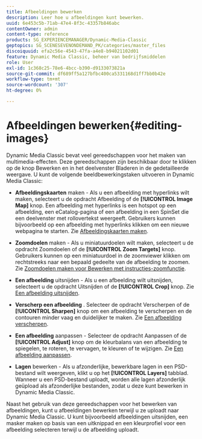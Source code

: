 ```yaml
---
title: Afbeeldingen bewerken
description: Leer hoe u afbeeldingen kunt bewerken.
uuid: 6e453c5b-71ab-47e4-8f3c-43357b846abc
contentOwner: admin
content-type: reference
products: SG_EXPERIENCEMANAGER/Dynamic-Media-Classic
geptopics: SG_SCENESEVENONDEMAND_PK/categories/master_files
discoiquuid: efa2c56e-4543-47fa-a4e8-b94021102d01
feature: Dynamic Media Classic, beheer van bedrijfsmiddelen
role: User
exl-id: 1c368c25-78e6-4bcc-b390-d9133073821a
source-git-commit: df689ff5a127bfbc400ca5331168d1ff7bb0b42e
workflow-type: tm+mt
source-wordcount: '307'
ht-degree: 0%

---
```


# Afbeeldingen bewerken{#editing-images}

Dynamic Media Classic bevat veel gereedschappen voor het maken van multimedia-effecten. Deze gereedschappen zijn beschikbaar door te klikken op de knop Bewerken en in het deelvenster Bladeren in de gedetailleerde weergave. U kunt de volgende beeldbewerkingstaken uitvoeren in Dynamic Media Classic:

* **Afbeeldingskaarten**  maken - Als u een afbeelding met hyperlinks wilt maken, selecteert u de opdracht Afbeelding of de  **[!UICONTROL Image Map]** knop. Een afbeelding met hyperlinks is een hotspot op een afbeelding, een eCatalog-pagina of een afbeelding in een SpinSet die een deelvenster met rollovertekst weergeeft. Gebruikers kunnen bijvoorbeeld op een afbeelding met hyperlinks klikken om een nieuwe webpagina te starten. Zie [Afbeeldingskaarten maken](/help/creating-image-maps.md).

* **Zoomdoelen**  maken - Als u miniatuurdoelen wilt maken, selecteert u de opdracht Zoomdoelen of de  **[!UICONTROL Zoom Targets]** knop. Gebruikers kunnen op een miniatuurdoel in de zoomviewer klikken om rechtstreeks naar een bepaald gedeelte van de afbeelding te zoomen. Zie [Zoomdoelen maken voor Bewerken met instructies-zoomfunctie](/help/creating-zoom-targets-guided-zoom.md).

* **Een afbeelding**  uitsnijden - Als u een afbeelding wilt uitsnijden, selecteert u de opdracht Uitsnijden of de  **[!UICONTROL Crop]** knop. Zie [Een afbeelding uitsnijden](/help/cropping-image.md).

* **Verscherp een afbeelding** . Selecteer de opdracht Verscherpen of de  **[!UICONTROL Sharpen]** knop om een afbeelding te verscherpen en de contouren minder vaag en duidelijker te maken. Zie [Een afbeelding verscherpen](/help/sharpening-image.md).

* **Een afbeelding**  aanpassen - Selecteer de opdracht Aanpassen of de  **[!UICONTROL Adjust]** knop om de kleurbalans van een afbeelding te spiegelen, te roteren, te vervagen, te kleuren of te wijzigen. Zie [Een afbeelding aanpassen](/help/adjusting-image.md).

* **Lagen**  bewerken - Als u afzonderlijke, bewerkbare lagen in een PSD-bestand wilt weergeven, klikt u op het  **[!UICONTROL Layers]** tabblad. Wanneer u een PSD-bestand uploadt, worden alle lagen afzonderlijk geüpload als afzonderlijke bestanden, zodat u deze kunt bewerken in Dynamic Media Classic.

Naast het gebruik van deze gereedschappen voor het bewerken van afbeeldingen, kunt u afbeeldingen bewerken terwijl u ze uploadt naar Dynamic Media Classic. U kunt bijvoorbeeld afbeeldingen uitsnijden, een masker maken op basis van een uitknippad en een kleurprofiel voor een afbeelding selecteren terwijl u de afbeelding uploadt.
